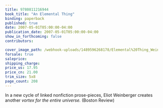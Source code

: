 ```yaml
---
title: 9780811216944
book_title: "An Elemental Thing"
binding: paperback
published: true
date: 2007-05-01T05:00:00-04:00
publication_date: 2007-05-01T05:00:00-04:00
show_in_forthcoming: false
contributors:

cover_image_path: /webhook-uploads/1489596268178/Elemental%20Thing_Weinberger.jpg
forsale: true
saleprice:
shipping_charge:
price_us: 17.95
price_cn: 21.00
trim_size: 5x8
page_count: 208
---
```

In a new cycle of linked nonfiction prose-pieces, Eliot Weinberger creates another _vortex for the entire universe._ (Boston Review)

